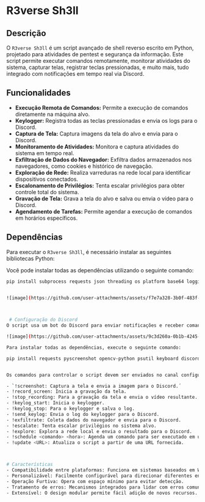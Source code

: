 # R3verse Sh3ll

## Descrição

O `R3verse Sh3ll` é um script avançado de shell reverso escrito em Python, projetado para atividades de pentest e segurança da informação. Este script permite executar comandos remotamente, monitorar atividades do sistema, capturar telas, registrar teclas pressionadas, e muito mais, tudo integrado com notificações em tempo real via Discord.

## Funcionalidades

- **Execução Remota de Comandos:** Permite a execução de comandos diretamente na máquina alvo.
- **Keylogger:** Registra todas as teclas pressionadas e envia os logs para o Discord.
- **Captura de Tela:** Captura imagens da tela do alvo e envia para o Discord.
- **Monitoramento de Atividades:** Monitora e captura atividades do sistema em tempo real.
- **Exfiltração de Dados do Navegador:** Exfiltra dados armazenados nos navegadores, como cookies e histórico de navegação.
- **Exploração de Rede:** Realiza varreduras na rede local para identificar dispositivos conectados.
- **Escalonamento de Privilégios:** Tenta escalar privilégios para obter controle total do sistema.
- **Gravação de Tela:** Grava a tela do alvo e salva ou envia o vídeo para o Discord.
- **Agendamento de Tarefas:** Permite agendar a execução de comandos em horários específicos.

## Dependências

Para executar o `R3verse Sh3ll`, é necessário instalar as seguintes bibliotecas Python:

Você pode instalar todas as dependências utilizando o seguinte comando:

```bash
pip install subprocess requests json threading os platform base64 logging pyscreenshot opencv-python psutil time tempfile keyboard datetime discord.py shutil sys browser-cookie3 mss
⠀⠀⠀⠀⠀⠀

![image](https://github.com/user-attachments/assets/f7e7a328-3b0f-483f-bb03-58e2bfab9698)



 # Configuração do Discord
O script usa um bot do Discord para enviar notificações e receber comandos. Configure os seguintes parâmetros no script:

![image](https://github.com/user-attachments/assets/9c3d260a-0b1b-4245-b0a4-8c0939ecc7ef)

Para instalar todas as dependências, execute o seguinte comando:

pip install requests pyscreenshot opencv-python psutil keyboard discord browser_cookie3 mss


Os comandos para controlar o script devem ser enviados no canal configurado no Discord. Cada comando deve ser prefixado com um "!", por exemplo:

- `!screenshot: Captura a tela e envia a imagem para o Discord.´
- !record_screen: Inicia a gravação da tela.
- !stop_recording: Para a gravação da tela e envia o vídeo resultante.
- !keylog_start: Inicia o keylogger.
- !keylog_stop: Para o keylogger e salva o log.
- !send_keylog: Envia o log do keylogger para o Discord.
- !exfiltrate: Coleta dados do navegador e envia para o Discord.
- !escalate: Tenta escalar privilégios no sistema alvo.
- !explore: Explora a rede local e envia o resultado para o Discord.
- !schedule <comando> <hora>: Agenda um comando para ser executado em um horário específico.
- !update <URL>: Atualiza o script a partir de uma URL fornecida.



# Características
- Compatibilidade entre plataformas: Funciona em sistemas baseados em Windows e Unix.
- Personalizável: Facilmente configurável para direcionar diferentes endereços IP e portas.
- Operação Furtiva: Opera com espaço mínimo para evitar detecção.
- Tratamento de erros: Mecanismos integrados para lidar com erros comuns de rede e restabelecer conexões.
- Extensível: O design modular permite fácil adição de novos recursos.


